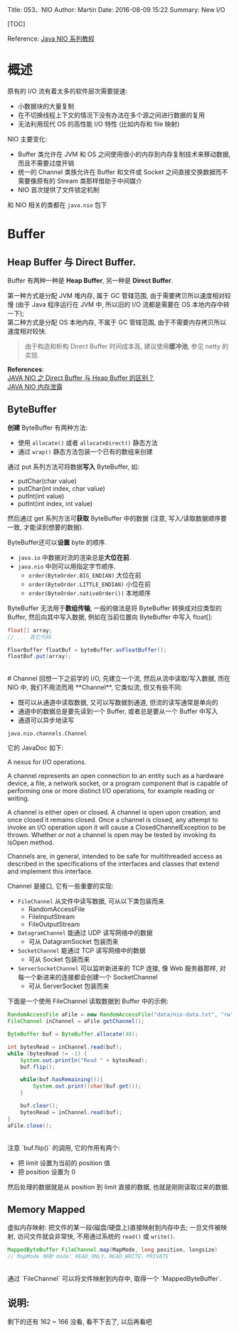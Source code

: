 Title: 053、NIO
Author: Martin
Date: 2016-08-09 15:22
Summary: New I/O

[TOC]

Reference: [Java NIO 系列教程](http://ifeve.com/java-nio-all/)

# 概述
原有的 I/O 流有着太多的软件层次需要提速:

- 小数据块的大量复制
- 在不切换线程上下文的情况下没有办法在多个源之间进行数据的复用
- 无法利用现代 OS 的高性能 I/O 特性 (比如内存和 file 映射)

NIO 主要变化:

- Buffer 类允许在 JVM 和 OS 之间使用很小的内存到内存复制技术来移动数据, 而且不需要过度开销
- 统一的 Channel 类族允许在 Buffer 和文件或 Socket 之间直接交换数据而不需要像原有的 Stream 类那样借助于中间媒介
- NIO 首次提供了文件锁定机制

和 NIO 相关的类都在 `java.nio` 包下


# Buffer
## Heap Buffer 与 Direct Buffer.
Buffer 有两种一种是 **Heap Buffer**, 另一种是 **Direct Buffer**.

第一种方式是分配 JVM 堆内存, 属于 GC 管辖范围, 由于需要拷贝所以速度相对较慢 (由于 Java 程序运行在 JVM 中, 所以旧的 I/O 流都是需要在 OS 本地内存中转一下);<br>
第二种方式是分配 OS 本地内存, 不属于 GC 管辖范围, 由于不需要内存拷贝所以速度相对较快.

> 由于构造和析构 Direct Buffer 时间成本高, 建议使用**缓冲池**, 参见 netty 的实现.

**References**:<br>
[JAVA NIO 之 Direct Buffer 与 Heap Buffer 的区别？](http://eyesmore.iteye.com/blog/1133335)<br>
[JAVA NIO 内存泄露](http://stevex.blog.51cto.com/4300375/1582209)

## ByteBuffer
**创建** ByteBuffer 有两种方法:

- 使用 `allocate()` 或者 `allocateDirect()` 静态方法
- 通过 `wrap()` 静态方法包装一个已有的数组来创建

通过 put 系列方法可将数据**写入** ByteBuffer, 如:

- putChar(char value)
- putChar(int index, char value)
- putInt(int value)
- putInt(int index, int value)

然后通过 get 系列方法可**获取** ByteBuffer 中的数据 (注意, 写入/读取数据顺序要一致, 才能读到想要的数据).

ByteBuffer还可以**设置** byte 的顺序.

- `java.io` 中数据对流的渲染总是**大位在前**.
- `java.nio` 中则可以用指定字节顺序.
    + `order(ByteOrder.BIG_ENDIAN)` 大位在前
    + `order(ByteOrder.LITTLE_ENDIAN)` 小位在前
    + `order(ByteOrder.nativeOrder())` 本地顺序

ByteBuffer 无法用于**数组传输**, 一般的做法是将 ByteBuffer 转换成对应类型的 Buffer, 然后向其中写入数据, 例如在当前位置向 ByteBuffer 中写入 float[]:

```java
float[] array;
// ... 其它代码

FloarBuffer floatBuf = byteBuffer.asFloatBuffer();
floatBuf.put(array);
```
<br>
# Channel
回想一下之前学的 I/O, 先建立一个流, 然后从流中读取/写入数据, 而在 NIO 中, 我们不用流而用 **Channel**, 它类似流, 但又有些不同:

- 既可以从通道中读取数据, 又可以写数据到通道, 但流的读写通常是单向的
- 通道中的数据总是要先读到一个 Buffer, 或者总是要从一个 Buffer 中写入
- 通道可以异步地读写

`java.nio.channels.Channel`

它的 JavaDoc 如下:

A nexus for I/O operations.

A channel represents an open connection to an entity such as a hardware device, a file, a network socket, or a program component that is capable of performing one or more distinct I/O operations, for example reading or writing.

A channel is either open or closed. A channel is open upon creation, and once closed it remains closed. Once a channel is closed, any attempt to invoke an I/O operation upon it will cause a ClosedChannelException to be thrown. Whether or not a channel is open may be tested by invoking its isOpen method.

Channels are, in general, intended to be safe for multithreaded access as described in the specifications of the interfaces and classes that extend and implement this interface.

Channel 是接口, 它有一些重要的实现:

- `FileChannel` 从文件中读写数据, 可从以下类包装而来
    + RandomAccessFile
    + FileInputStream
    + FileOutputStream
- `DatagramChannel` 能通过 UDP 读写网络中的数据
    + 可从 DatagramSocket 包装而来
- `SocketChannel` 能通过 TCP 读写网络中的数据
    + 可从 Socket 包装而来
- `ServerSocketChannel` 可以监听新进来的 TCP 连接, 像 Web 服务器那样, 对每一个新进来的连接都会创建一个 SocketChannel
    + 可从 ServerSocket 包装而来

下面是一个使用 FileChannel 读取数据到 Buffer 中的示例:

```java
RandomAccessFile aFile = new RandomAccessFile("data/nio-data.txt", "rw");
FileChannel inChannel = aFile.getChannel();

ByteBuffer buf = ByteBuffer.allocate(48);

int bytesRead = inChannel.read(buf);
while (bytesRead != -1) {
    System.out.println("Read " + bytesRead);
    buf.flip();

    while(buf.hasRemaining()){
        System.out.print((char)buf.get());
    }

    buf.clear();
    bytesRead = inChannel.read(buf);
}
aFile.close();
```
<br>
注意 `buf.flip()` 的调用, 它的作用有两个:

- 把 limit 设置为当前的 position 值
- 把 position 设置为 0

然后处理的数据就是从 position 到 limit 直接的数据, 也就是刚刚读取过来的数据.

## Memory Mapped
虚拟内存映射: 把文件的某一段(磁盘/硬盘上)直接映射到内存中去; 一旦文件被映射, 访问文件就会非常快, 不用通过系统的 `read()` 或 `write()`.

```java
MappedByteBuffer FileChannel.map(MapMode, long position, longsize)
// MapMode 映射 mode: READ_ONLY、READ_WRITE、PRIVATE
```
<br>
通过 `FileChannel` 可以将文件映射到内存中, 取得一个 `MappedByteBuffer`.

## 说明:
剩下的还有 162 ~ 166 没看, 看不下去了,  以后再看吧
